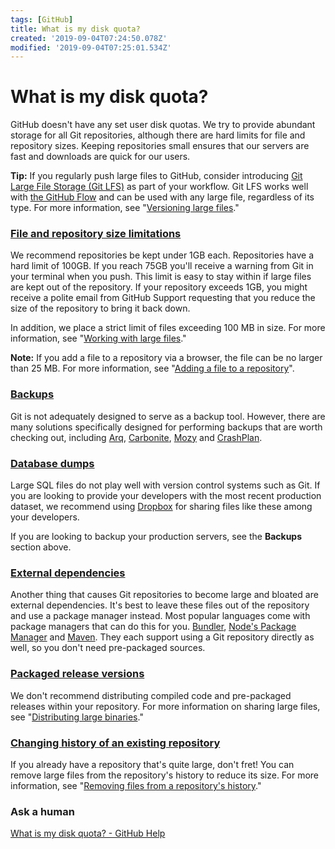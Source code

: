 ```yaml
---
tags: [GitHub]
title: What is my disk quota?
created: '2019-09-04T07:24:50.078Z'
modified: '2019-09-04T07:25:01.534Z'
---
```


# What is my disk quota?

GitHub doesn't have any set user disk quotas. We try to provide abundant storage for all Git repositories, although there are hard limits for file and repository sizes. Keeping repositories small ensures that our servers are fast and downloads are quick for our users.

**Tip:** If you regularly push large files to GitHub, consider introducing [Git Large File Storage (Git LFS)](https://git-lfs.github.com/) as part of your workflow. Git LFS works well with [the GitHub Flow](https://guides.github.com/introduction/flow/) and can be used with any large file, regardless of its type. For more information, see "[Versioning large files](https://help.github.com/en/articles/versioning-large-files)."

### [File and repository size limitations](#file-and-repository-size-limitations)

We recommend repositories be kept under 1GB each. Repositories have a hard limit of 100GB. If you reach 75GB you'll receive a warning from Git in your terminal when you push. This limit is easy to stay within if large files are kept out of the repository. If your repository exceeds 1GB, you might receive a polite email from GitHub Support requesting that you reduce the size of the repository to bring it back down.

In addition, we place a strict limit of files exceeding 100 MB in size. For more information, see "[Working with large files](https://help.github.com/en/articles/working-with-large-files)."

**Note:** If you add a file to a repository via a browser, the file can be no larger than 25 MB. For more information, see "[Adding a file to a repository](https://help.github.com/en/articles/adding-a-file-to-a-repository)".

### [Backups](#backups)

Git is not adequately designed to serve as a backup tool. However, there are many solutions specifically designed for performing backups that are worth checking out, including [Arq](https://www.arqbackup.com/), [Carbonite](http://www.carbonite.com/), [Mozy](http://mozy.com/) and [CrashPlan](https://www.crashplan.com/en-us/).

### [Database dumps](#database-dumps)

Large SQL files do not play well with version control systems such as Git. If you are looking to provide your developers with the most recent production dataset, we recommend using [Dropbox](https://www.dropbox.com/) for sharing files like these among your developers.

If you are looking to backup your production servers, see the **Backups** section above.

### [External dependencies](#external-dependencies)

Another thing that causes Git repositories to become large and bloated are external dependencies. It's best to leave these files out of the repository and use a package manager instead. Most popular languages come with package managers that can do this for you. [Bundler](http://bundler.io/), [Node's Package Manager](http://npmjs.org/) and [Maven](http://maven.apache.org/). They each support using a Git repository directly as well, so you don't need pre\-packaged sources.

### [Packaged release versions](#packaged-release-versions)

We don't recommend distributing compiled code and pre\-packaged releases within your repository. For more information on sharing large files, see "[Distributing large binaries](https://help.github.com/en/articles/distributing-large-binaries)."

### [Changing history of an existing repository](#changing-history-of-an-existing-repository)

If you already have a repository that's quite large, don't fret! You can remove large files from the repository's history to reduce its size. For more information, see "[Removing files from a repository's history](https://help.github.com/en/articles/removing-files-from-a-repository-s-history)."

### Ask a human


[What is my disk quota? - GitHub Help](https://help.github.com/en/articles/what-is-my-disk-quota)

